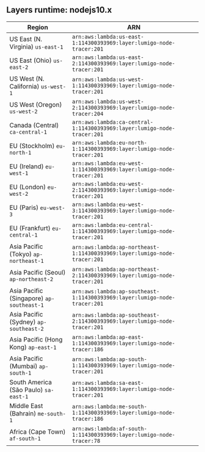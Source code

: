 Layers runtime: nodejs10.x
----
| Region | ARN |
| --- | --- |
|US East (N. Virginia)  `us-east-1`|`arn:aws:lambda:us-east-1:114300393969:layer:lumigo-node-tracer:201`|
|US East (Ohio)  `us-east-2`|`arn:aws:lambda:us-east-2:114300393969:layer:lumigo-node-tracer:201`|
|US West (N. California)  `us-west-1`|`arn:aws:lambda:us-west-1:114300393969:layer:lumigo-node-tracer:201`|
|US West (Oregon)  `us-west-2`|`arn:aws:lambda:us-west-2:114300393969:layer:lumigo-node-tracer:204`|
|Canada (Central)  `ca-central-1`|`arn:aws:lambda:ca-central-1:114300393969:layer:lumigo-node-tracer:201`|
|EU (Stockholm)  `eu-north-1`|`arn:aws:lambda:eu-north-1:114300393969:layer:lumigo-node-tracer:201`|
|EU (Ireland)  `eu-west-1`|`arn:aws:lambda:eu-west-1:114300393969:layer:lumigo-node-tracer:201`|
|EU (London)  `eu-west-2`|`arn:aws:lambda:eu-west-2:114300393969:layer:lumigo-node-tracer:201`|
|EU (Paris)  `eu-west-3`|`arn:aws:lambda:eu-west-3:114300393969:layer:lumigo-node-tracer:201`|
|EU (Frankfurt)  `eu-central-1`|`arn:aws:lambda:eu-central-1:114300393969:layer:lumigo-node-tracer:201`|
|Asia Pacific (Tokyo)  `ap-northeast-1`|`arn:aws:lambda:ap-northeast-1:114300393969:layer:lumigo-node-tracer:201`|
|Asia Pacific (Seoul)  `ap-northeast-2`|`arn:aws:lambda:ap-northeast-2:114300393969:layer:lumigo-node-tracer:201`|
|Asia Pacific (Singapore)  `ap-southeast-1`|`arn:aws:lambda:ap-southeast-1:114300393969:layer:lumigo-node-tracer:201`|
|Asia Pacific (Sydney)  `ap-southeast-2`|`arn:aws:lambda:ap-southeast-2:114300393969:layer:lumigo-node-tracer:201`|
|Asia Pacific (Hong Kong)  `ap-east-1`|`arn:aws:lambda:ap-east-1:114300393969:layer:lumigo-node-tracer:186`|
|Asia Pacific (Mumbai)  `ap-south-1`|`arn:aws:lambda:ap-south-1:114300393969:layer:lumigo-node-tracer:201`|
|South America (São Paulo)  `sa-east-1`|`arn:aws:lambda:sa-east-1:114300393969:layer:lumigo-node-tracer:201`|
|Middle East (Bahrain)  `me-south-1`|`arn:aws:lambda:me-south-1:114300393969:layer:lumigo-node-tracer:186`|
|Africa (Cape Town)  `af-south-1`|`arn:aws:lambda:af-south-1:114300393969:layer:lumigo-node-tracer:78`|
